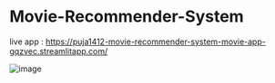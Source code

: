 # Movie-Recommender-System
live app : https://puja1412-movie-recommender-system-movie-app-gqzvec.streamlitapp.com/ 



![image](https://user-images.githubusercontent.com/89625636/194312973-ba0e5e77-9bf3-4dd1-af83-3778b1120dda.png)
